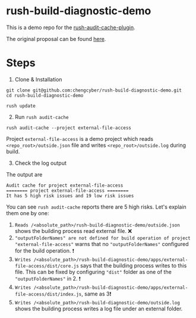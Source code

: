 # rush-build-diagnostic-demo

This is a demo repo for the [rush-audit-cache-plugin](https://www.npmjs.com/package/rush-audit-cache-plugin).

The original proposal can be found [here](https://github.com/bytesfriends/rush-plugins/blob/main/rush-plugins/rush-audit-cache-plugin/docs/proposal-for-rush-build-diagnostic-tool.md).


# Steps

1. Clone & Installation

```
git clone git@github.com:chengcyber/rush-build-diagnostic-demo.git
cd rush-build-diagnostic-demo

rush update
```

2. Run `rush audit-cache`

```
rush audit-cache --project external-file-access
```

Project `external-file-access` is a demo project which reads `<repo_root>/outside.json` file and writes `<repo_root>/outside.log` during build.

3. Check the log output

The output are

```
Audit cache for project external-file-access
======== project external-file-access ========
It has 5 high risk issues and 19 low risk issues
```

You can see `rush audit-cache` reports there are 5 high risks. Let's explain them one by one:
1. `Reads /<absolute_path>/rush-build-diagnostic-demo/outside.json` shows the building process read external file. ❌
2. `"outputFolderNames" are not defined for build operation of project "external-file-access"` warns that no `"outputFolderNames"` configured for the build operation. ❗️
3. `Writes /<absolute_path>/rush-build-diagnostic-demo/apps/external-file-access/dist/core.js` says that the building process writes to this file. This can be fixed by configuring `"dist"` folder as one of the `"outputFolderNames"` in 2. ❗️
4. `Writes /<absolute_path>/rush-build-diagnostic-demo/apps/external-file-access/dist/index.js`, same as 3❗️
5. `Writes /<absolute_path>/rush-build-diagnostic-demo/outside.log` shows the building process writes a log file under an external folder.
